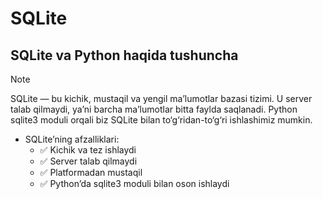 # SQLite

## SQLite va Python haqida tushuncha

> [!NOTE]
> SQLite — bu kichik, mustaqil va yengil ma’lumotlar bazasi tizimi. U server talab qilmaydi, ya’ni barcha ma’lumotlar bitta faylda saqlanadi. Python sqlite3 moduli orqali biz SQLite bilan to‘g‘ridan-to‘g‘ri ishlashimiz mumkin.

- SQLite’ning afzalliklari: 
  - ✅ Kichik va tez ishlaydi
  - ✅ Server talab qilmaydi
  - ✅ Platformadan mustaqil
  - ✅ Python’da sqlite3 moduli bilan oson ishlaydi